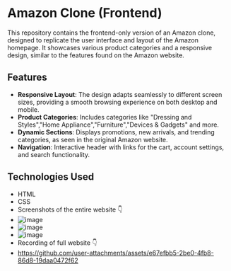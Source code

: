 # Amazon Clone (Frontend)

This repository contains the frontend-only version of an Amazon clone, designed to replicate the user interface and layout of the Amazon homepage. It showcases various product categories and a responsive design, similar to the features found on the Amazon website.

## Features

- **Responsive Layout**: The design adapts seamlessly to different screen sizes, providing a smooth browsing experience on both desktop and mobile.
- **Product Categories**: Includes categories like "Dressing and Styles","Home Appliance","Furniture","Devices & Gadgets" and more.
- **Dynamic Sections**: Displays promotions, new arrivals, and trending categories, as seen in the original Amazon website.
- **Navigation**: Interactive header with links for the cart, account settings, and search functionality.

## Technologies Used

- HTML
- CSS
- Screenshots of the entire website 👇
- ![image](https://github.com/user-attachments/assets/18db5877-ea69-4985-aa50-c66d4118134b)
- ![image](https://github.com/user-attachments/assets/0f37bf68-556d-4098-b384-4657af040816)
- ![image](https://github.com/user-attachments/assets/1e3ed4af-090a-45bd-8e3d-8b275093dd8a)
- Recording of full website 👇
- https://github.com/user-attachments/assets/e67efbb5-2be0-4fb8-86d8-19daa0472f62



